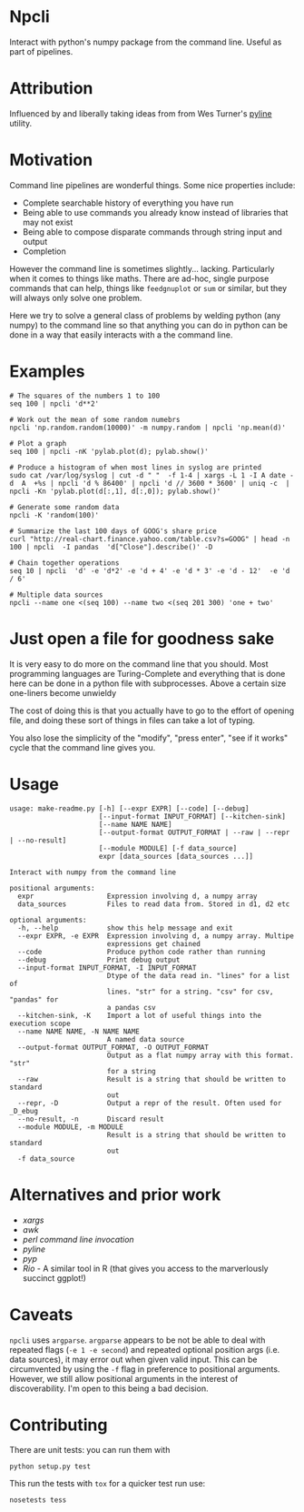<!-- This is generated by make-readme.py: do not edit -->
# Npcli

Interact with python's numpy package from the command line. Useful as part of pipelines.

# Attribution

Influenced by and liberally taking ideas from from Wes Turner's [pyline](https://github.com/westurner/pyline) utility.

# Motivation

Command line pipelines are wonderful things. Some nice properties include:

* Complete searchable history of everything you have run
* Being able to use commands you already know instead of libraries that may not exist
* Being able to compose disparate commands through string input and output
* Completion

However the command line is sometimes slightly... lacking. Particularly when it comes to
things like maths. There are ad-hoc, single purpose commands that can help, things like
`feedgnuplot` or `sum` or similar, but they will always only solve one problem.

Here we try to solve a general class of problems by welding python (any numpy)
to the command line so that anything you can do in python can be done
in a way that easily interacts with a the command line.

# Examples

```
# The squares of the numbers 1 to 100
seq 100 | npcli 'd**2'

# Work out the mean of some random numebrs
npcli 'np.random.random(10000)' -m numpy.random | npcli 'np.mean(d)'

# Plot a graph
seq 100 | npcli -nK 'pylab.plot(d); pylab.show()'

# Produce a histogram of when most lines in syslog are printed
sudo cat /var/log/syslog | cut -d " "  -f 1-4 | xargs -L 1 -I A date -d  A  +%s | npcli 'd % 86400' | npcli 'd // 3600 * 3600' | uniq -c  | npcli -Kn 'pylab.plot(d[:,1], d[:,0]); pylab.show()'

# Generate some random data
npcli -K 'random(100)'

# Summarize the last 100 days of GOOG's share price
curl "http://real-chart.finance.yahoo.com/table.csv?s=GOOG" | head -n 100 | npcli  -I pandas  'd["Close"].describe()' -D

# Chain together operations
seq 10 | npcli  'd' -e 'd*2' -e 'd + 4' -e 'd * 3' -e 'd - 12'  -e 'd / 6'

# Multiple data sources
npcli --name one <(seq 100) --name two <(seq 201 300) 'one + two'

```

# Just open a file for goodness sake

It is very easy to do more on the command line that you should.
Most programming languages are Turing-Complete and everything that is done
here can be done in a python file with subprocesses. Above a certain size one-liners
become unwieldy

The cost of doing this is that you actually have to go to the effort of opening file,
and doing these sort of things in files can take a lot of typing.

You also lose the simplicity of the "modify", "press enter", "see if it works" cycle
that the command line gives you.

# Usage

```
usage: make-readme.py [-h] [--expr EXPR] [--code] [--debug]
                      [--input-format INPUT_FORMAT] [--kitchen-sink]
                      [--name NAME NAME]
                      [--output-format OUTPUT_FORMAT | --raw | --repr | --no-result]
                      [--module MODULE] [-f data_source]
                      expr [data_sources [data_sources ...]]

Interact with numpy from the command line

positional arguments:
  expr                  Expression involving d, a numpy array
  data_sources          Files to read data from. Stored in d1, d2 etc

optional arguments:
  -h, --help            show this help message and exit
  --expr EXPR, -e EXPR  Expression involving d, a numpy array. Multipe
                        expressions get chained
  --code                Produce python code rather than running
  --debug               Print debug output
  --input-format INPUT_FORMAT, -I INPUT_FORMAT
                        Dtype of the data read in. "lines" for a list of
                        lines. "str" for a string. "csv" for csv, "pandas" for
                        a pandas csv
  --kitchen-sink, -K    Import a lot of useful things into the execution scope
  --name NAME NAME, -N NAME NAME
                        A named data source
  --output-format OUTPUT_FORMAT, -O OUTPUT_FORMAT
                        Output as a flat numpy array with this format. "str"
                        for a string
  --raw                 Result is a string that should be written to standard
                        out
  --repr, -D            Output a repr of the result. Often used for _D_ebug
  --no-result, -n       Discard result
  --module MODULE, -m MODULE
                        Result is a string that should be written to standard
                        out
  -f data_source

```

# Alternatives and prior work

* *xargs*
* *awk*
* *perl command line invocation*
* *pyline*
* *pyp*
* *Rio* - A similar tool in R (that gives you access to the marverlously succinct ggplot!)

# Caveats

`npcli` uses `argparse`.
`argparse` appears to be not be able to deal with repeated flags (`-e 1 -e second`) and repeated optional position args (i.e. data sources), it may error out when given valid input.
This can be circumvented by using the `-f` flag in preference to positional arguments.
However, we still allow positional arguments in the interest of discoverability.
I'm open to this being a bad decision.

# Contributing

There are unit tests: you can run them with

```
python setup.py test
```

This run the tests with `tox` for a quicker test run use:

```
nosetests tess
```
